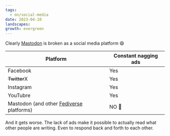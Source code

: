```yaml
---
tags:
  - on/social-media
date: 2023-04-10
landscapes: 
growth: evergreen
---
```

Clearly [Mastodon](https://joinmastodon.org) is broken as a social media platform 😄

| Platform                                                            | Constant nagging ads |
| ------------------------------------------------------------------- | -------------------- |
| Facebook                                                            | Yes                  |
| <strike>Twitter</strike>X                                                             | Yes                  |
| Instagram                                                           | Yes                  |
| YouTubre                                                            | Yes                  |
| Mastodon (and other [Fediverse](https://fediverse.party) platforms) | NO 🎉                |

And it gets worse. The lack of ads make it possible to actually read what other people are writing. Even to respond back and forth to each other.